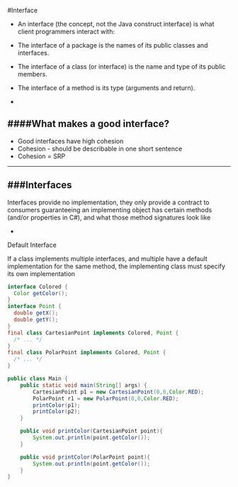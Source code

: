 #Interface

- An interface (the concept, not the Java construct interface) is what client programmers interact with:
- The interface of a package is the names of its public classes and interfaces.
- The interface of a class (or interface) is the name and type of its public members.
- The interface of a method is its type (arguments and return).

-

####What makes a good interface?
-

- Good interfaces have high cohesion
- Cohesion - should be describable in one short sentence
- Cohesion = SRP

***

###Interfaces
-

Interfaces provide no implementation, they only provide a contract to consumers guaranteeing an implementing object has certain methods (and/or properties in C#), and what those method signatures look like

-

Default Interface

If a class implements multiple interfaces, and multiple have a default implementation for the same method, the implementing class must specify its own implementation

```java
interface Colored {
  Color getColor();
}
interface Point {
  double getX();
  double getY();
}
final class CartesianPoint implements Colored, Point {
  /* ... */
}
final class PolarPoint implements Colored, Point {
  /* ... */
}

public class Main {
    public static void main(String[] args) {
        CartesianPoint p1 = new CartesianPoint(0,0,Color.RED);
        PolarPoint r1 = new PolarPoint(0,0,Color.RED);
        printColor(p1);
        printColor(p2);
    }

    public void printColor(CartesianPoint point){
        System.out.println(point.getColor());
    }

    public void printColor(PolarPoint point){
        System.out.println(point.getColor());
    }
}
```